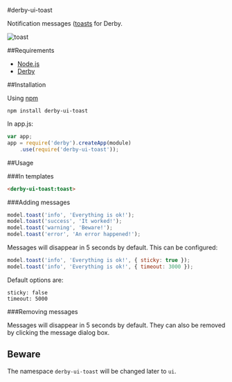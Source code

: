 #derby-ui-toast

Notification messages ([toasts](http://en.wikipedia.org/wiki/Toast_(computing\))) for Derby.

![toast](https://f.cloud.github.com/assets/433707/966450/571f6b72-0549-11e3-946b-8b062879d7c5.png)

##Requirements

- [Node.js](http://nodejs.org)
- [Derby](http://derbyjs.com/)


##Installation

Using [npm](https://npmjs.org/)

`npm install derby-ui-toast`

In app.js:

```javascript
var app;
app = require('derby').createApp(module)
	.use(require('derby-ui-toast'));

```

##Usage

###In templates

```html
<derby-ui-toast:toast>

```

###Adding messages

```javascript
model.toast('info', 'Everything is ok!');
model.toast('success', 'It worked!');
model.toast('warning', 'Beware!');
model.toast('error', 'An error happened!');

```

Messages will disappear in 5 seconds by default. This can be configured:

```javascript
model.toast('info', 'Everything is ok!', { sticky: true });
model.toast('info', 'Everything is ok!', { timeout: 3000 });
```

Default options are:

```
sticky: false
timeout: 5000
```

###Removing messages

Messages will disappear in 5 seconds by default. They can also be removed by clicking the message dialog box.

## Beware

The namespace `derby-ui-toast` will be changed later to `ui`.